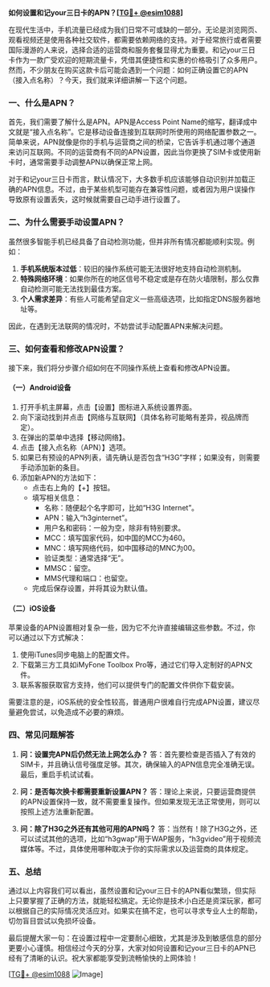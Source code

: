 **如何设置和记your三日卡的APN？[[TG💪+ @esim1088](https://t.me/s/esim1088)]**

在现代生活中，手机流量已经成为我们日常不可或缺的一部分。无论是浏览网页、观看视频还是使用各种社交软件，都需要依赖网络的支持。对于经常旅行或者需要国际漫游的人来说，选择合适的运营商和服务套餐显得尤为重要。和记your三日卡作为一款广受欢迎的短期流量卡，凭借其便捷性和实惠的价格吸引了众多用户。然而，不少朋友在购买这款卡后可能会遇到一个问题：如何正确设置它的APN（接入点名称）？今天，我们就来详细讲解一下这个问题。

### 一、什么是APN？

首先，我们需要了解什么是APN。APN是Access Point Name的缩写，翻译成中文就是“接入点名称”。它是移动设备连接到互联网时所使用的网络配置参数之一。简单来说，APN就像是你的手机与运营商之间的桥梁，它告诉手机通过哪个通道来访问互联网。不同的运营商有不同的APN设置，因此当你更换了SIM卡或使用新卡时，通常需要手动调整APN以确保正常上网。

对于和记your三日卡而言，默认情况下，大多数手机应该能够自动识别并加载正确的APN信息。不过，由于某些机型可能存在兼容性问题，或者因为用户误操作导致原有设置丢失，这时候就需要自己动手进行设置了。

### 二、为什么需要手动设置APN？

虽然很多智能手机已经具备了自动检测功能，但并非所有情况都能顺利实现。例如：

1. **手机系统版本过低**：较旧的操作系统可能无法很好地支持自动检测机制。
2. **特殊网络环境**：如果你所在的地区信号不稳定或是存在防火墙限制，那么仅靠自动检测可能无法找到最佳方案。
3. **个人需求差异**：有些人可能希望自定义一些高级选项，比如指定DNS服务器地址等。

因此，在遇到无法联网的情况时，不妨尝试手动配置APN来解决问题。

### 三、如何查看和修改APN设置？

接下来，我们将分步骤介绍如何在不同操作系统上查看和修改APN设置。

#### （一）Android设备

1. 打开手机主屏幕，点击【设置】图标进入系统设置界面。
2. 向下滚动找到并点击【网络与互联网】（具体名称可能略有差异，视品牌而定）。
3. 在弹出的菜单中选择【移动网络】。
4. 点击【接入点名称（APN）】选项。
5. 如果已有预设的APN列表，请先确认是否包含“H3G”字样；如果没有，则需要手动添加新的条目。
6. 添加新APN的方法如下：
   - 点击右上角的【+】按钮。
   - 填写相关信息：
     - 名称：随便起个名字即可，比如“H3G Internet”。
     - APN：输入“h3ginternet”。
     - 用户名和密码：一般为空，除非有特别要求。
     - MCC：填写国家代码，如中国的MCC为460。
     - MNC：填写网络代码，如中国移动的MNC为00。
     - 验证类型：通常选择“无”。
     - MMSC：留空。
     - MMS代理和端口：也留空。
   - 完成后保存设置，并将其设为默认值。

#### （二）iOS设备

苹果设备的APN设置相对复杂一些，因为它不允许直接编辑这些参数。不过，你可以通过以下方式解决：

1. 使用iTunes同步电脑上的配置文件。
2. 下载第三方工具如iMyFone Toolbox Pro等，通过它们导入定制好的APN文件。
3. 联系客服获取官方支持，他们可以提供专门的配置文件供你下载安装。

需要注意的是，iOS系统的安全性较高，普通用户很难自行完成APN设置，建议尽量避免尝试，以免造成不必要的麻烦。

### 四、常见问题解答

1. **问：设置完APN后仍然无法上网怎么办？**
   答：首先要检查是否插入了有效的SIM卡，并且确认信号强度足够。其次，确保输入的APN信息完全准确无误。最后，重启手机试试看。

2. **问：是否每次换卡都需要重新设置APN？**
   答：理论上来说，只要运营商提供的APN设置保持一致，就不需要重复操作。但如果发现无法正常使用，则可以按照上述方法重新配置。

3. **问：除了H3G之外还有其他可用的APN吗？**
   答：当然有！除了H3G之外，还可以试试其他的选项，比如“h3gwap”用于WAP服务，“h3gvideo”用于视频流媒体等。不过，具体使用哪种取决于你的实际需求以及运营商的具体规定。

### 五、总结

通过以上内容我们可以看出，虽然设置和记your三日卡的APN看似繁琐，但实际上只要掌握了正确的方法，就能轻松搞定。无论你是技术小白还是资深玩家，都可以根据自己的实际情况灵活应对。如果实在搞不定，也可以寻求专业人士的帮助，切勿盲目尝试以免损坏设备。

最后提醒大家一句：在设置过程中一定要耐心细致，尤其是涉及到敏感信息的部分更要小心谨慎。相信经过今天的分享，大家对如何设置和记your三日卡的APN已经有了清晰的认识。祝大家都能享受到流畅愉快的上网体验！

[[TG💪+ @esim1088](https://t.me/s/esim1088) ![Image](https://i.postimg.cc/4NQfJmqS/Snipaste-2025-05-13-00-14-12.png)]